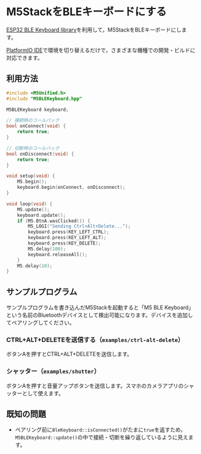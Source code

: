 # M5StackをBLEキーボードにする

[ESP32 BLE Keyboard library](https://github.com/T-vK/ESP32-BLE-Keyboard)を利用して，M5StackをBLEキーボードにします。

[PlatformIO IDE](https://platformio.org/platformio-ide)で環境を切り替えるだけで，さまざまな機種での開発・ビルドに対応できます。

## 利用方法

```c++
#include <M5Unified.h>
#include "M5BLEKeyboard.hpp"

M5BLEKeyboard keyboard;

// 接続時のコールバック
bool onConnect(void) {
    return true;
}

// 切断時のコールバック
bool onDisconnect(void) {
    return true;
}

void setup(void) {
    M5.begin();
    keyboard.begin(onConnect, onDisconnect);
}

void loop(void) {
    M5.update();
    keyboard.update();
    if (M5.BtnA.wasClicked()) {
        M5_LOGI("Sending Ctrl+Alt+Delete...");
        keyboard.press(KEY_LEFT_CTRL);
        keyboard.press(KEY_LEFT_ALT);
        keyboard.press(KEY_DELETE);
        M5.delay(100);
        keyboard.releaseAll();
    }
    M5.delay(10);
}
```

## サンプルプログラム

サンプルプログラムを書き込んだM5Stackを起動すると「M5 BLE Keyboard」という名前のBluetoothデバイスとして検出可能になります。デバイスを追加してペアリングしてください。

### CTRL+ALT+DELETEを送信する（`examples/ctrl-alt-delete`）

ボタンAを押すとCTRL+ALT+DELETEを送信します。

### シャッター（`examples/shutter`）

ボタンAを押すと音量アップボタンを送信します。スマホのカメラアプリのシャッターとして使えます。

## 既知の問題

- ペアリング前に`BleKeyboard::isConnected()`がたまに`true`を返すため，`M5BLEKeyboard::update()`の中で接続・切断を繰り返しているように見えます。
